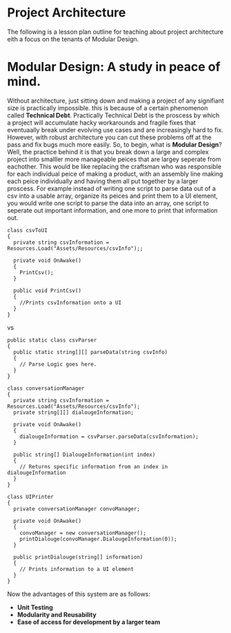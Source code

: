 # Project Architecture

The following is a lesson plan outline for teaching about project architecture eith a focus on the tenants of Modular Design.

# Modular Design: A study in peace of mind.

Without architecture, just sitting down and making a project of any signifiant size is practically impossible. this is because of a certain phenomenon called **Technical Debt**. Practically Technical Debt is the proscess by which a project will accumulate hacky workarounds and fragile fixes that eventuaally break under evolving use cases and are increasingly hard to fix. However, with robust architecture you can cut these problems off at the pass and fix bugs much more easily.
  So, to begin, what is **Modular Design**? Well, the practice behind it is that you break down a large and complex project into smalller more manageable peices that are largey seperate from eachother. This would be like replacing the craftsman who was responsible for each individual peice of making a product, with an assembly line making each peice individually and having them all put together by a larger proscess. For example instead of writing one script to parse data out of a csv into a usable array, organize its peices and print them to a UI element, you would write one script to parse the data into an array, one script to seperate out important information, and one more to print that information out. 
```
class csvToUI
{
  private string csvInformation = Resources.Load("Assets/Resources/csvInfo");;
  
  private void OnAwake()
  {
    PrintCsv();
  }
  
  public void PrintCsv()
  {
    //Prints csvInformation onto a UI
  }
}
```

vs

```
public static class csvParser
{
  public static string[][] parseData(string csvInfo)
  {
    // Parse Logic goes here.
  }
}

class conversationManager
{
  private string csvInformation = Resources.Load("Assets/Resources/csvInfo");
  private string[][] dialougeInformation;
  
  private void OnAwake()
  {
    dialougeInformation = csvParser.parseData(csvInformation);
  }
  
  public string[] DialougeInformation(int index)
  {
    // Returns specific information from an index in dialougeInformation
  }
}

class UIPrinter
{
  private conversationManager convoManager;

  private void OnAwake()
  {
    convoManager = new conversationManager();
    printDialouge(convoManager.DialougeInformation(0));
  }
  
  public printDialouge(string[] information)
  {
    // Prints information to a UI element
  }
}
```
  Now the advantages of this system are as follows:
  
  - **Unit Testing**
  - **Modularity and Reusability**
  - **Ease of access for development by a larger team**
